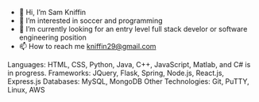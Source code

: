 - 👋 Hi, I’m Sam Kniffin
- 👀 I’m interested in soccer and programming
- 🌱 I’m currently looking for an entry level full stack develor or software engineering position
- 📫 How to reach me kniffin29@gmail.com

Languages: HTML, CSS, Python, Java, C++, JavaScript, Matlab, and C# is in progress. 
Frameworks: JQuery, Flask, Spring, Node.js, React.js, Express.js
Databases: MySQL, MongoDB
Other Technologies: Git, PuTTY, Linux, AWS

<!---
kniffin11/kniffin11 is a ✨ special ✨ repository because its `README.md` (this file) appears on your GitHub profile.
You can click the Preview link to take a look at your changes.
--->

